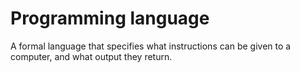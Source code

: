 # Programming language

A formal language that specifies what instructions can be given to a computer, and what output they return.
